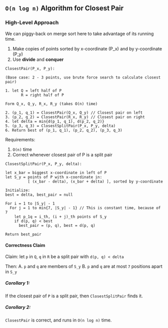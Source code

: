 ## `O(n log n)` Algorithm for Closest Pair

### High-Level Approach

We can piggy-back on merge sort here to take advantage of its running time.

1. Make copies of points sorted by x-coordinate (P_x) and by y-coordinate (P_y)
2. Use **divide** and **conquer**

```
ClosestPair(P_x, P_y):

(Base case: 2 - 3 points, use brute force search to calculate closest pair)

1. let Q = left half of P
       R = right half of P

Form Q_x, Q_y, R_x, R_y (takes O(n) time)

2. (p_1, q_1) = ClosestPair(Q_x, Q_y) // Closest pair on left
3. (p_2, q_2) = ClosestPair(R_x, R_y) // Closest pair on right
4. let delta = min{d(p_1, q_1), d(p_2, q_2)}
5. (p_3, q_3) = ClosestSplitPair(P_x, P_y, delta)
6. Return best of (p_1, q_1), (p_2, q_2), (p_3, q_3)
```

Requirements:
1. `O(n)` time
2. Correct whenever closest pair of P is a split pair

```
ClosestSplitPair(P_x, P_y, delta):

let x_bar = biggest x-coordinate in left of P
let S_y = points of P with x-coordinate in:
          [ (x_bar - delta), (x_bar + delta) ], sorted by y-coordinate

Initialize:
best = delta, best_pair = null

For i = 1 to |S_y| - 1
  For j = 1 to min{7, |S_y| - 1} // This is constant time, because of 7
    let p_1q = i_th, (i + j)_th points of S_y
    if d(p, q) < best
      best_pair = (p, q), best = d(p, q)

Return best_pair
```

#### Correctness Claim
Claim: let `p` in `Q`, `q` in `R` be a split pair with `d(p, q) < delta`

Then: 
A. `p` and `q` are members of `S_y`
B. `p` and `q` are at most `7` positions apart in `S_y`

##### Corollary 1:
If the closest pair of `P` is a split pair, then `ClosestSplitPair` finds it.

##### Corollary 2:
`ClosestPair` is correct, and runs in `O(n log n)` time.
